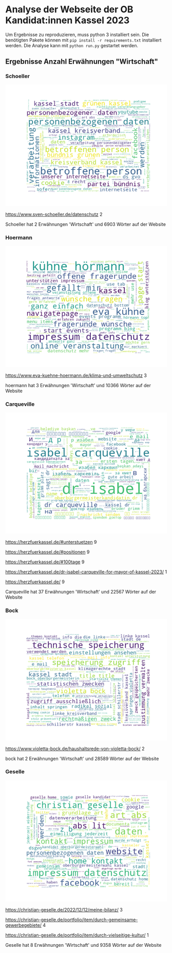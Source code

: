# Analyse der Webseite der OB Kandidat:innen Kassel 2023

Um Ergebnisse zu reproduzieren, muss python 3 installiert sein. Die benötigten Pakete können mit `pip install -r requirements.txt` installiert werden. Die Analyse kann mit `python run.py` gestartet werden.

## Ergebnisse Anzahl Erwähnungen "Wirtschaft"

### Schoeller
![](wordclouds/Schoeller-World_Cloud.png)

https://www.sven-schoeller.de/datenschutz
2

Schoeller hat 2 Erwähnungen 'Wirtschaft' und 6903 Wörter auf der Website

### Hoermann
![](wordclouds/Hoermann-World_Cloud.png)

https://www.eva-kuehne-hoermann.de/klima-und-umweltschutz
3

hoermann hat 3 Erwähnungen 'Wirtschaft' und 10366 Wörter auf der Website


### Carqueville
![](wordclouds/Carqueville-World_Cloud.png)

https://herzfuerkassel.de/#unterstuetzen
9

https://herzfuerkassel.de/#positionen
9

https://herzfuerkassel.de/#100tage
9

https://herzfuerkassel.de/dr-isabel-carqueville-for-mayor-of-kassel-2023/
1

https://herzfuerkassel.de/
9

Carqueville hat 37 Erwähnungen 'Wirtschaft' und 22567 Wörter auf der Website


### Bock
![](wordclouds/bock-World_Cloud.png)

https://www.violetta-bock.de/haushaltsrede-von-violetta-bock/
2

bock hat 2 Erwähnungen 'Wirtschaft' und 28589 Wörter auf der Website


### Geselle
![](wordclouds/Geselle-World_Cloud.png)

https://christian-geselle.de/2022/12/12/meine-bilanz/
3

https://christian-geselle.de/portfolio/item/durch-gemeinsame-gewerbegebiete/
4

https://christian-geselle.de/portfolio/item/durch-vielseitige-kultur/
1

Geselle hat 8 Erwähnungen 'Wirtschaft' und 9358 Wörter auf der Website
